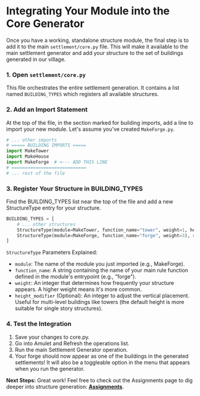
# Integrating Your Module into the Core Generator

Once you have a working, standalone structure module, the final step is to add it to the main `settlement/core.py` file. This will make it available to the main settlement generator and add your structure to the set of buildings generated in our village.

### 1. Open `settlement/core.py`
This file orchestrates the entire settlement generation. It contains a list named `BUILDING_TYPES` which registers all available structures.

### 2. Add an Import Statement
At the top of the file, in the section marked for building imports, add a line to import your new module. Let's assume you've created `MakeForge.py`.

```python
# ... other imports
# ===== BUILDING IMPORTS =====
import MakeTower
import MakeHouse
import MakeForge  # <--- ADD THIS LINE
# ============================
# ... rest of the file
```

### 3. Register Your Structure in BUILDING_TYPES
Find the BUILDING_TYPES list near the top of the file and add a new StructureType entry for your structure.

```python
BUILDING_TYPES = [
    # ... other structures
    StructureType(module=MakeTower, function_name="tower", weight=1, height_modifier=15),
    StructureType(module=MakeForge, function_name="forge", weight=3), # <--- ADD THIS LINE
]
```
`StructureType` Parameters Explained:
- `module`: The name of the module you just imported (e.g., MakeForge).
- `function_name`: A string containing the name of your main rule function defined in the module's entrypoint (e.g., "forge").
- `weight`: An integer that determines how frequently your structure appears. A higher weight means it's more common.
- `height_modifier` (Optional): An integer to adjust the vertical placement. Useful for multi-level buildings like towers (the default height is more suitable for single story structures).

### 4. Test the Integration
1. Save your changes to core.py.
2. Go into Amulet and Refresh the operations list.
3. Run the main Settlement Generator operation.
4. Your forge should now appear as one of the buildings in the generated settlements! It will also be a toggleable option in the menu that appears when you run the generator.

**Next Steps:** Great work! Feel free to check out the Assignments page to dig deeper into structure generation: **[Assignments](./ASSIGNMENTS.md)**.